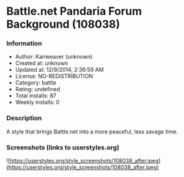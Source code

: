 # Battle.net Pandaria Forum Background (108038)

### Information
- Author: Kariweaver (unknown)
- Created at: unknown
- Updated at: 12/9/2014, 2:36:59 AM
- License: NO-REDISTRIBUTION
- Category: battle
- Rating: undefined
- Total installs: 87
- Weekly installs: 0


### Description
A style that brings Battle.net into a more peaceful, less savage time.


### Screenshots (links to userstyles.org)
![https://userstyles.org/style_screenshots/108038_after.jpeg](https://userstyles.org/style_screenshots/108038_after.jpeg)


